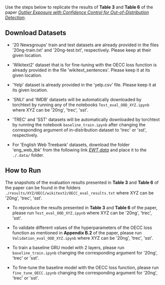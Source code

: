 Use the steps below to replicate the results of <b>Table 3</b> and <b>Table 6</b> of the paper [_Outlier Exposure with Confidence Control for Out-of-Distribution Detection_](https://arxiv.org/abs/1906.03509).

## Download Datasets
* '20 Newsgroups' train and test datasets are already provided in the files '20ng-train.txt' and '20ng-test.txt', respectively. Please keep at their given location. 

* 'Wikitext2' dataset that is for fine-tuning with the OECC loss function is already provided in the file 'wikitext_sentences'. Please keep it at its given location.

* 'Yelp' dataset is already provided in the 'yelp.csv' file. Please keep it at its given location.

* 'SNLI' and 'IMDB' datasets will be automatically downloaded by torchtext by running any of the notebooks `Test_eval_OOD_XYZ.ipynb` where XYZ can be '20ng', 'trec', 'sst'.

* 'TREC' and 'SST' datasets will be automatically downloaded by torchtext by running the notebook `baseline_train.ipynb` after changing the corresponding argument of in-distribution dataset to 'trec' or 'sst', respectively.

* For 'English Web Treebank' datasets, download the folder 'eng_web_tbk' from the following link [_EWT data_](https://www.dropbox.com/sh/gnzxsq5m39qknkb/AAAa6rWqaJIDM_pnjYKN0yD2a?dl=0) and place it to the `./.data/` folder.


## How to Run
The snapshots of the evaluation results presented in <b>Table 3</b> and <b>Table 6</b> of the paper can be found in the folders `./results/XYZ/OECC/wikitext2/OECC_eval_results.txt` where XYZ can be '20ng', 'trec', 'sst'. 

* To reproduce the results presented in <b>Table 3</b> and <b>Table 6</b> of the paper, please run `Test_eval_OOD_XYZ.ipynb` where XYZ can be '20ng', 'trec', 'sst'. 

* To validate different values of the hyperparameters of the OECC loss function as mentioned in <b>Appendix B.2</b> of the paper, please run `Validation_eval_OOD_XYZ.ipynb` where XYZ can be '20ng', 'trec', 'sst'. 

* To train a baseline GRU model with 2 layers, please run `baseline_train.ipynb` changing the corresponding argument for '20ng', 'trec' or 'sst'.

* To fine-tune the baseline model with the OECC loss function, please run `fine_tune_OECC.ipynb` changing the corresponding argument for '20ng', 'trec' or 'sst'.
